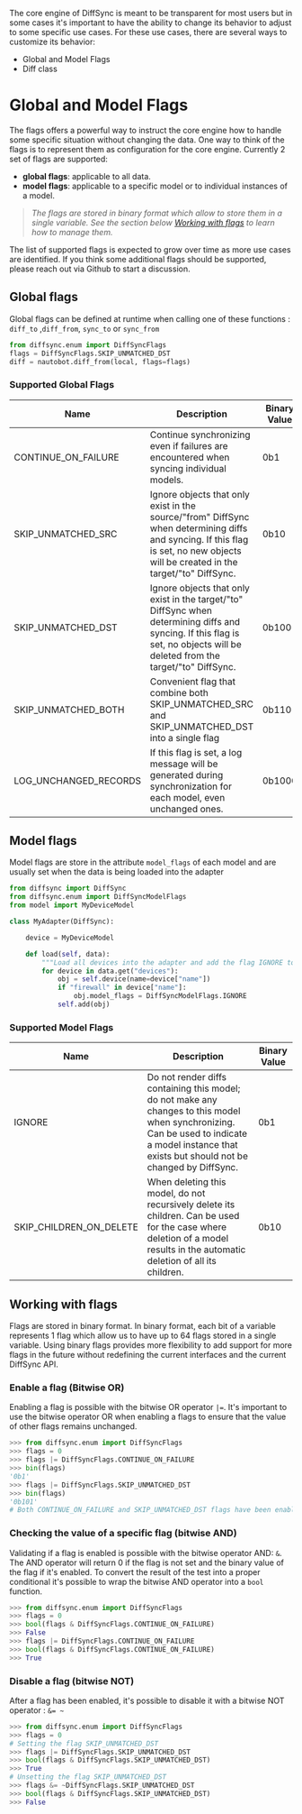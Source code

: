 
The core engine of DiffSync is meant to be transparent for most users but in some cases it's important to have the ability to change its behavior to adjust to some specific use cases. For these use cases, there are several ways to customize its behavior:
 - Global and Model Flags
 - Diff class

# Global and Model Flags

The flags offers a powerful way to instruct the core engine how to handle some specific situation without changing the data. One way to think of the flags is to represent them as configuration for the core engine. Currently 2 set of flags are supported:
- **global flags**: applicable to all data.
- **model flags**: applicable to a specific model or to individual instances of a model.

> *The flags are stored in binary format which allow to store them in a single variable. See the section below [Working with flags](#working-with-flags) to learn how to manage them.*

The list of supported flags is expected to grow over time as more use cases are identified. If you think some additional flags should be supported, please reach out via Github to start a discussion.

## Global flags

Global flags can be defined at runtime when calling one of these functions : `diff_to` ,`diff_from`,  `sync_to` or `sync_from`

```python
from diffsync.enum import DiffSyncFlags
flags = DiffSyncFlags.SKIP_UNMATCHED_DST
diff = nautobot.diff_from(local, flags=flags)
```

### Supported Global Flags

| Name | Description | Binary Value |
|---|---|---|
| CONTINUE_ON_FAILURE | Continue synchronizing even if failures are encountered when syncing individual models. | 0b1 |
| SKIP_UNMATCHED_SRC | Ignore objects that only exist in the source/"from" DiffSync when determining diffs and syncing.  If this flag is set, no new objects will be created in the target/"to" DiffSync. | 0b10 |
| SKIP_UNMATCHED_DST | Ignore objects that only exist in the target/"to" DiffSync when determining diffs and syncing.  If this flag is set, no objects will be deleted from the target/"to" DiffSync. | 0b100 |
| SKIP_UNMATCHED_BOTH | Convenient flag that combine both SKIP_UNMATCHED_SRC and SKIP_UNMATCHED_DST into a single flag | 0b110 |
| LOG_UNCHANGED_RECORDS | If this flag is set, a log message will be generated during synchronization for each model, even unchanged ones. | 0b1000 |

## Model flags

Model flags are store in the attribute `model_flags` of each model and are usually set when the data is being loaded into the adapter

```python
from diffsync import DiffSync
from diffsync.enum import DiffSyncModelFlags
from model import MyDeviceModel

class MyAdapter(DiffSync):

    device = MyDeviceModel

    def load(self, data):
        """Load all devices into the adapter and add the flag IGNORE to all firewall devices."""
        for device in data.get("devices"):
            obj = self.device(name=device["name"])
            if "firewall" in device["name"]:
                obj.model_flags = DiffSyncModelFlags.IGNORE
            self.add(obj)
```

### Supported Model Flags

| Name | Description | Binary Value |
|---|---|---|
| IGNORE | Do not render diffs containing this model; do not make any changes to this model when synchronizing.  Can be used to indicate a model instance that exists but should not be changed by DiffSync. | 0b1 |
| SKIP_CHILDREN_ON_DELETE | When deleting this model, do not recursively delete its children. Can be used for the case where deletion of a model results in the automatic deletion of all its children. | 0b10 |

## Working with flags

Flags are stored in binary format. In binary format, each bit of a variable represents 1 flag which allow us to have up to 64 flags stored in a single variable. Using binary flags provides more flexibility to add support for more flags in the future without redefining the current interfaces and the current DiffSync API.

### Enable a flag (Bitwise OR)

Enabling a flag is possible with the bitwise OR operator `|=`. It's important to use the bitwise operator OR when enabling a flags to ensure that the value of other flags remains unchanged.

```python
>>> from diffsync.enum import DiffSyncFlags
>>> flags = 0
>>> flags |= DiffSyncFlags.CONTINUE_ON_FAILURE
>>> bin(flags)
'0b1'
>>> flags |= DiffSyncFlags.SKIP_UNMATCHED_DST
>>> bin(flags)
'0b101'
# Both CONTINUE_ON_FAILURE and SKIP_UNMATCHED_DST flags have been enabled
```

### Checking the value of a specific flag (bitwise AND)

Validating if a flag is enabled is possible with the bitwise operator AND: `&`. The AND operator will return 0 if the flag is not set and the binary value of the flag if it's enabled. To convert the result of the test into a proper conditional it's possible to wrap the bitwise AND operator into a `bool` function.

```python
>>> from diffsync.enum import DiffSyncFlags
>>> flags = 0
>>> bool(flags & DiffSyncFlags.CONTINUE_ON_FAILURE)
>>> False
>>> flags |= DiffSyncFlags.CONTINUE_ON_FAILURE
>>> bool(flags & DiffSyncFlags.CONTINUE_ON_FAILURE)
>>> True
```

### Disable a flag (bitwise NOT)

After a flag has been enabled, it's possible to disable it with a bitwise NOT operator : `&= ~`

```python
>>> from diffsync.enum import DiffSyncFlags
>>> flags = 0
# Setting the flag SKIP_UNMATCHED_DST
>>> flags |= DiffSyncFlags.SKIP_UNMATCHED_DST
>>> bool(flags & DiffSyncFlags.SKIP_UNMATCHED_DST)
>>> True
# Unsetting the flag SKIP_UNMATCHED_DST
>>> flags &= ~DiffSyncFlags.SKIP_UNMATCHED_DST
>>> bool(flags & DiffSyncFlags.SKIP_UNMATCHED_DST)
>>> False
```
